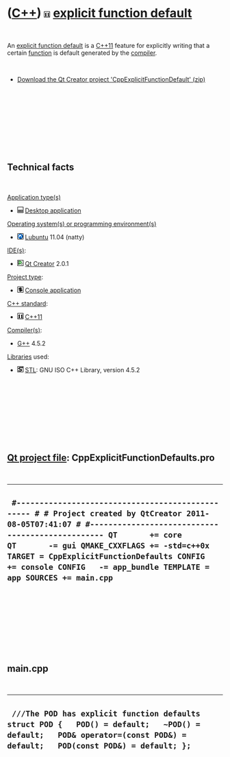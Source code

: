 
 

 

 

 

 

([C++](Cpp.md)) ![C++11](PicCpp11.png) [explicit function default](CppExplicitFunctionDefault.md)
===================================================================================================

 

An [explicit function default](CppExplicitFunctionDefault.md) is a
[C++11](Cpp11.md) feature for explicitly writing that a certain
[function](CppFunction.md) is default generated by the
[compiler](CppCompiler.md).

 

-   [Download the Qt Creator project
    'CppExplicitFunctionDefault' (zip)](CppExplicitFunctionDefault.zip)

 

 

 

 

 

Technical facts
---------------

 

[Application type(s)](CppApplication.md)

-   ![Desktop](PicDesktop.png) [Desktop
    application](CppDesktopApplication.md)

[Operating system(s) or programming environment(s)](CppOs.md)

-   ![Lubuntu](PicLubuntu.png) [Lubuntu](CppLubuntu.md) 11.04 (natty)

[IDE(s)](CppIde.md):

-   ![Qt Creator](PicQtCreator.png) [Qt Creator](CppQtCreator.md) 2.0.1

[Project type](CppQtProjectType.md):

-   ![console](PicConsole.png) [Console
    application](CppConsoleApplication.md)

[C++ standard](CppStandard.md):

-   ![C++11](PicCpp11.png) [C++11](Cpp11.md)

[Compiler(s)](CppCompiler.md):

-   [G++](CppGpp.md) 4.5.2

[Libraries](CppLibrary.md) used:

-   ![STL](PicStl.png) [STL](CppStl.md): GNU ISO C++ Library, version
    4.5.2

 

 

 

 

 

[Qt project file](CppQtProjectFile.md): CppExplicitFunctionDefaults.pro
------------------------------------------------------------------------

 

  --------------------------------------------------------------------------------------------------------------------------------------------------------------------------------------------------------------------------------------------------------------------------------------------------------------------------------------------------
  ` #------------------------------------------------- # # Project created by QtCreator 2011-08-05T07:41:07 # #------------------------------------------------- QT       += core QT       -= gui QMAKE_CXXFLAGS += -std=c++0x TARGET = CppExplicitFunctionDefaults CONFIG   += console CONFIG   -= app_bundle TEMPLATE = app SOURCES += main.cpp`
  --------------------------------------------------------------------------------------------------------------------------------------------------------------------------------------------------------------------------------------------------------------------------------------------------------------------------------------------------

 

 

 

 

 

main.cpp
--------

 

  --------------------------------------------------------------------------------------------------------------------------------------------------------------------------
  ` ///The POD has explicit function defaults struct POD {   POD() = default;   ~POD() = default;   POD& operator=(const POD&) = default;   POD(const POD&) = default; };`
  --------------------------------------------------------------------------------------------------------------------------------------------------------------------------

 

 

 

 

 

 

